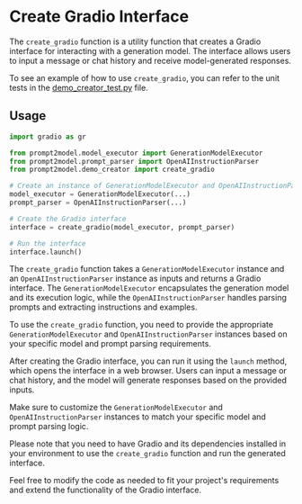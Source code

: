 # Create Gradio Interface

The `create_gradio` function is a utility function that creates a Gradio interface for interacting with a generation model. The interface allows users to input a message or chat history and receive model-generated responses.

To see an example of how to use `create_gradio`, you can refer to the unit tests in the [demo_creator_test.py](../../tests/demo_creator_test.py) file.

## Usage

```python
import gradio as gr

from prompt2model.model_executor import GenerationModelExecutor
from prompt2model.prompt_parser import OpenAIInstructionParser
from prompt2model.demo_creator import create_gradio

# Create an instance of GenerationModelExecutor and OpenAIInstructionParser
model_executor = GenerationModelExecutor(...)
prompt_parser = OpenAIInstructionParser(...)

# Create the Gradio interface
interface = create_gradio(model_executor, prompt_parser)

# Run the interface
interface.launch()
```

The `create_gradio` function takes a `GenerationModelExecutor` instance and an `OpenAIInstructionParser` instance as inputs and returns a Gradio interface. The `GenerationModelExecutor` encapsulates the generation model and its execution logic, while the `OpenAIInstructionParser` handles parsing prompts and extracting instructions and examples.

To use the `create_gradio` function, you need to provide the appropriate `GenerationModelExecutor` and `OpenAIInstructionParser` instances based on your specific model and prompt parsing requirements.

After creating the Gradio interface, you can run it using the `launch` method, which opens the interface in a web browser. Users can input a message or chat history, and the model will generate responses based on the provided inputs.

Make sure to customize the `GenerationModelExecutor` and `OpenAIInstructionParser` instances to match your specific model and prompt parsing logic.

Please note that you need to have Gradio and its dependencies installed in your environment to use the `create_gradio` function and run the generated interface.

Feel free to modify the code as needed to fit your project's requirements and extend the functionality of the Gradio interface.
